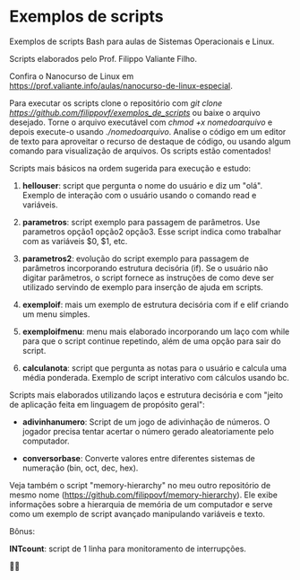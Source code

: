 # Exemplos de scripts  

  
Exemplos de scripts Bash para aulas de Sistemas Operacionais e Linux.

Scripts elaborados pelo Prof. Filippo Valiante Filho.

Confira o Nanocurso de Linux em https://prof.valiante.info/aulas/nanocurso-de-linux-especial.

Para executar os scripts clone o repositório com *git clone https://github.com/filippovf/exemplos_de_scripts* ou baixe o arquivo desejado. Torne o arquivo executável com *chmod +x nomedoarquivo* e depois execute-o usando *./nomedoarquivo*. Analise o código em um editor de texto para aproveitar o recurso de destaque de código, ou usando algum comando para visualização de arquivos. Os scripts estão comentados!
  
   
Scripts mais básicos na ordem sugerida para execução e estudo:

1. **hellouser**: script que pergunta o nome do usuário e diz um "olá". Exemplo de interação com o usuário usando o comando read e variáveis.

2. **parametros**: script exemplo para passagem de parâmetros. Use parametros opção1 opção2 opção3. Esse script indica como trabalhar com as variáveis $0, $1, etc.

3. **parametros2**: evolução do script exemplo para passagem de parâmetros incorporando estrutura decisória (if). Se o usuário não digitar parâmetros, o script fornece as instruções de como deve ser utilizado servindo de exemplo para inserção de ajuda em scripts.

4. **exemploif**: mais um exemplo de estrutura decisória com if e elif criando um menu simples.

5. **exemploifmenu**: menu mais elaborado incorporando um laço com while para que o script continue repetindo, além de uma opção para sair do script.

6. **calculanota**: script que pergunta as notas para o usuário e calcula uma média ponderada. Exemplo de script interativo com cálculos usando bc.  

    
Scripts mais elaborados utilizando laços e estrutura decisória e com "jeito de aplicação feita em linguagem de propósito geral":

- **adivinhanumero**: Script de um jogo de adivinhação de números. O jogador precisa tentar acertar o número gerado aleatoriamente pelo computador.

- **conversorbase**: Converte valores entre diferentes sistemas de numeração (bin, oct, dec, hex).  
   
 
Veja também o script "memory-hierarchy" no meu outro repositório de mesmo nome (https://github.com/filippovf/memory-hierarchy). Ele exibe informações sobre a hierarquia de memória de um computador e serve como um exemplo de script avançado manipulando variáveis e texto.  
    
  
Bônus:

**INTcount**: script de 1 linha para monitoramento de interrupções.  
  

🖖🏼
